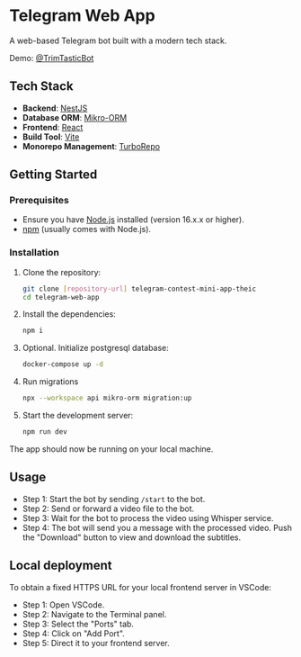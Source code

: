 # Telegram Web App

A web-based Telegram bot built with a modern tech stack.

Demo: [@TrimTasticBot](https://t.me/TrimTasticBot)

## Tech Stack

- **Backend**: [NestJS](https://nestjs.com/)
- **Database ORM**: [Mikro-ORM](https://mikro-orm.io/)
- **Frontend**: [React](https://reactjs.org/)
- **Build Tool**: [Vite](https://vitejs.dev/)
- **Monorepo Management**: [TurboRepo](https://turborepo.org/)

## Getting Started

### Prerequisites

- Ensure you have [Node.js](https://nodejs.org/) installed (version 16.x.x or higher).
- [npm](https://www.npmjs.com/) (usually comes with Node.js).

### Installation

1. Clone the repository:
   ```bash
   git clone [repository-url] telegram-contest-mini-app-theic
   cd telegram-web-app
   ```

2. Install the dependencies:
   ```bash
   npm i
   ```

3. Optional. Initialize postgresql database:
   ```bash
   docker-compose up -d
   ```

4. Run migrations
   ```bash
   npx --workspace api mikro-orm migration:up
   ```

5. Start the development server:
   ```bash
   npm run dev
   ```

The app should now be running on your local machine.

## Usage

- Step 1: Start the bot by sending `/start` to the bot.
- Step 2: Send or forward a video file to the bot.
- Step 3: Wait for the bot to process the video using Whisper service.
- Step 4: The bot will send you a message with the processed video. Push the "Download" button to view and download the subtitles.

## Local deployment

To obtain a fixed HTTPS URL for your local frontend server in VSCode:

- Step 1: Open VSCode.
- Step 2: Navigate to the Terminal panel.
- Step 3: Select the "Ports" tab.
- Step 4: Click on "Add Port".
- Step 5: Direct it to your frontend server.
